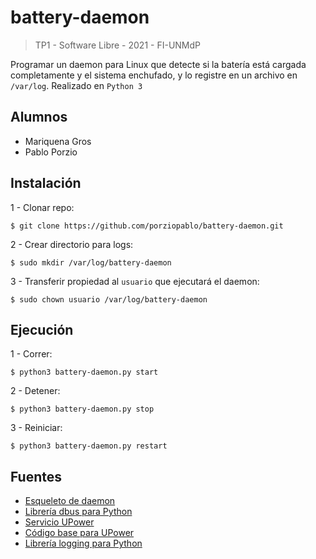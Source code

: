# battery-daemon
> TP1 - Software Libre - 2021 - FI-UNMdP

Programar un daemon para Linux que detecte si la batería está cargada completamente y el sistema enchufado, y lo registre en un archivo en `/var/log`. Realizado en `Python 3`

## Alumnos 
  - Mariquena Gros
  - Pablo Porzio


## Instalación

1 - Clonar repo:

```
$ git clone https://github.com/porziopablo/battery-daemon.git
```

2 - Crear directorio para logs:

```
$ sudo mkdir /var/log/battery-daemon
```

3 - Transferir propiedad al `usuario` que ejecutará el daemon:

```
$ sudo chown usuario /var/log/battery-daemon
```

## Ejecución

1 - Correr: 

```
$ python3 battery-daemon.py start
```

2 - Detener: 

```
$ python3 battery-daemon.py stop
```


3 - Reiniciar:

```
$ python3 battery-daemon.py restart
```

## Fuentes

- [Esqueleto de daemon](https://www.jejik.com/articles/2007/02/a_simple_unix_linux_daemon_in_python/)
- [Librería dbus para Python](https://dbus.freedesktop.org/doc/dbus-python/tutorial.html)
- [Servicio UPower](https://upower.freedesktop.org/docs/Device.html)
- [Código base para UPower](https://gist.github.com/kjmkznr/1343846)
- [Librería logging para Python](https://docs.python.org/3/howto/logging.html)
